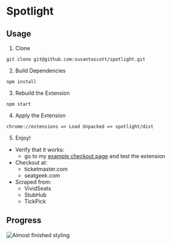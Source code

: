 # Spotlight

## Usage

1. Clone

```
git clone git@github.com:susantoscott/spotlight.git
```

2. Build Dependencies

```
npm install
```

3. Rebuild the Extension

```
npm start
```

4. Apply the Extension

```
chrome://extensions => Load Unpacked => spotlight/dist
```

5. Enjoy!

- Verify that it works:
  - go to my [example checkout page](https://www.tryspotlight.xyz/example) and test the extension
- Checkout at:
  - ticketmaster.com
  - seatgeek.com
- Scraped from:
  - VividSeats
  - StubHub
  - TickPick

## Progress

![Almost finished styling](styled.gif)
